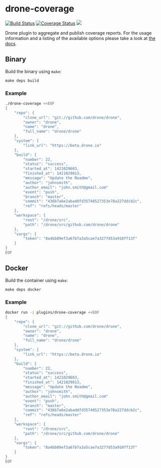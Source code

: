 # drone-coverage

[![Build Status](http://beta.drone.io/api/badges/drone-plugins/drone-coverage/status.svg)](http://beta.drone.io/drone-plugins/drone-coverage)
[![Coverage Status](https://aircover.co/badges/drone-plugins/drone-coverage/coverage.svg)](https://aircover.co/drone-plugins/drone-coverage)
[![](https://badge.imagelayers.io/plugins/drone-coverage:latest.svg)](https://imagelayers.io/?images=plugins/drone-coverage:latest 'Get your own badge on imagelayers.io')

Drone plugin to aggregate and publish coverage reports. For the usage information and a listing of the available options please take a look at [the docs](DOCS.md).

## Binary

Build the binary using `make`:

```
make deps build
```

### Example

```sh
./drone-coverage <<EOF
{
    "repo": {
        "clone_url": "git://github.com/drone/drone",
        "owner": "drone",
        "name": "drone",
        "full_name": "drone/drone"
    },
    "system": {
        "link_url": "https://beta.drone.io"
    },
    "build": {
        "number": 22,
        "status": "success",
        "started_at": 1421029603,
        "finished_at": 1421029813,
        "message": "Update the Readme",
        "author": "johnsmith",
        "author_email": "john.smith@gmail.com"
        "event": "push",
        "branch": "master",
        "commit": "436b7a6e2abaddfd35740527353e78a227ddcb2c",
        "ref": "refs/heads/master"
    },
    "workspace": {
        "root": "/drone/src",
        "path": "/drone/src/github.com/drone/drone"
    },
    "vargs": {
        "token": "8a4bb89ef3a67b7a3a5cae7a3277d53a910ff13f"
    }
}
EOF
```

## Docker

Build the container using `make`:

```
make deps docker
```

### Example

```sh
docker run -i plugins/drone-coverage <<EOF
{
    "repo": {
        "clone_url": "git://github.com/drone/drone",
        "owner": "drone",
        "name": "drone",
        "full_name": "drone/drone"
    },
    "system": {
        "link_url": "https://beta.drone.io"
    },
    "build": {
        "number": 22,
        "status": "success",
        "started_at": 1421029603,
        "finished_at": 1421029813,
        "message": "Update the Readme",
        "author": "johnsmith",
        "author_email": "john.smith@gmail.com"
        "event": "push",
        "branch": "master",
        "commit": "436b7a6e2abaddfd35740527353e78a227ddcb2c",
        "ref": "refs/heads/master"
    },
    "workspace": {
        "root": "/drone/src",
        "path": "/drone/src/github.com/drone/drone"
    },
    "vargs": {
        "token": "8a4bb89ef3a67b7a3a5cae7a3277d53a910ff13f"
    }
}
EOF
```

